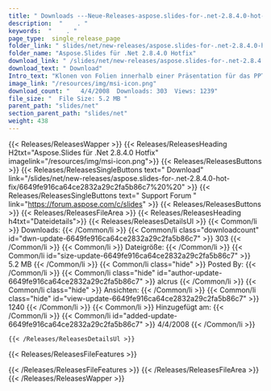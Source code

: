 ```yaml
---
title: " Downloads ---Neue-Releases-aspose.slides-for-.net-2.8.4.0-hot-fix . "
description:  "    . " 
keywords:  "    . " 
page_type:  single_release_page
folder_link: " slides/net/new-releases/aspose.slides-for-.net-2.8.4.0-hot-fix/"
folder_name: "Aspose.Slides für .Net 2.8.4.0 Hotfix"
download_link: " /slides/net/new-releases/aspose.slides-for-.net-2.8.4.0-hot-fix/6649fe916ca64ce2832a29c2fa5b86c7"
download_text: " Download"
Intro_text: "Klonen von Folien innerhalb einer Präsentation für das PPTX-Format implementiert...."
image_link: "/resources/img/msi-icon.png"
download_count: "   4/4/2008  Downloads: 303  Views: 1239"
file_size: "  File Size: 5.2 MB "
parent_path: "slides/net"
section_parent_path: "slides/net"
weight: 438
---
```


{{< Releases/ReleasesWapper >}}
  {{< Releases/ReleasesHeading H2txt="Aspose.Slides für .Net 2.8.4.0 Hotfix" imagelink="/resources/img/msi-icon.png">}}
  {{< Releases/ReleasesButtons >}}
    {{< Releases/ReleasesSingleButtons text=" Download" link="/slides/net/new-releases/aspose.slides-for-.net-2.8.4.0-hot-fix/6649fe916ca64ce2832a29c2fa5b86c7%20%20" >}}
    {{< Releases/ReleasesSingleButtons text=" Support Forum " link="https://forum.aspose.com/c/slides" >}}
  {{< Releases/ReleasesButtons >}}
  {{< Releases/ReleasesFileArea >}}
    {{< Releases/ReleasesHeading h4txt="Dateidetails">}}
    {{< Releases/ReleasesDetailsUl >}}
            {{< Common/li >}} Downloads: {{< /Common/li >}}
      {{< Common/li class="downloadcount" id="dwn-update-6649fe916ca64ce2832a29c2fa5b86c7" >}} 303 {{< /Common/li >}}
      {{< Common/li >}} Dateigröße: {{< /Common/li >}}
      {{< Common/li id="size-update-6649fe916ca64ce2832a29c2fa5b86c7" >}} 5.2 MB {{< /Common/li >}} 
      {{< Common/li  class="hide" >}} Posted By: {{< /Common/li >}} 
      {{< Common/li class="hide" id="author-update-6649fe916ca64ce2832a29c2fa5b86c7" >}} alcrus {{< /Common/li >}}
      {{< Common/li class="hide" >}} Ansichten: {{< /Common/li >}}
      {{< Common/li class="hide" id="view-update-6649fe916ca64ce2832a29c2fa5b86c7" >}} 1240 {{< /Common/li >}}
      {{< Common/li >}} Hinzugefügt am: {{< /Common/li >}}
      {{< Common/li id="added-update-6649fe916ca64ce2832a29c2fa5b86c7" >}} 4/4/2008 {{< /Common/li >}} 

    {{< /Releases/ReleasesDetailsUl >}}

  {{< Releases/ReleasesFileFeatures >}}
      
  {{< /Releases/ReleasesFileFeatures >}}
 {{< /Releases/ReleasesFileArea >}}
{{< /Releases/ReleasesWapper >}}




